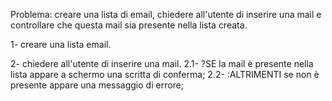Problema: creare una lista di email, chiedere all'utente di inserire una mail e controllare che questa mail sia presente nella lista creata.

1- creare una lista email.

2- chiedere all'utente di inserire una mail.
 2.1- ?SE la mail è presente nella lista appare a schermo una scritta di conferma;
 2.2- :ALTRIMENTI se non è presente appare una messaggio di errore;